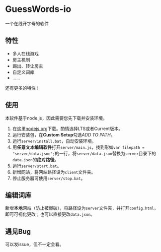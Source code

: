 # GuessWords-io

一个在线开字母的软件

## 特性

+ 多人在线游戏
+ 房主机制
+ 踢出、转让房主
+ 自定义词库
+ ……

还有更多的特性！

## 使用

本软件基于node.js，因此需要您先下载并安装环境。

1. 在这里[nodejs.org](https://nodejs.org "下载网址")下载。酌情选择LTS或者Current版本。
2. 运行安装包，在**Custom Setup**勾选*ADD TO PATH*。
3. 运行`server/install.bat`，自动安装环境。
4. 用**任意文本编辑软件**打开`server/main.js`，找到形如`var filepath = "server/data.json";`的一行，将`server/data.json`替换为`server`目录下的`data.json`的**绝对路径**。
5. 运行`server/start.bat`。
6. 新增网站，将网站路径设为`client`文件夹。
7. 停止服务器可使用`server/stop.bat`。

## 编辑词库

新增**本地**网站（防止被爆破），将路径设为`server`文件夹，并打开`config.html`，即可可视化更改；也可以直接更改`data.json`。

## 遇见Bug

可以发issue，但不一定会看。
